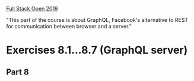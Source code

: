 [Full Stack Open 2019](https://fullstackopen-2019.github.io/#course-contents)

"This part of the course is about GraphQL, Facebook's alternative to REST for communication between browser and a server."


# Exercises  8.1...8.7 (GraphQL server)

## Part 8